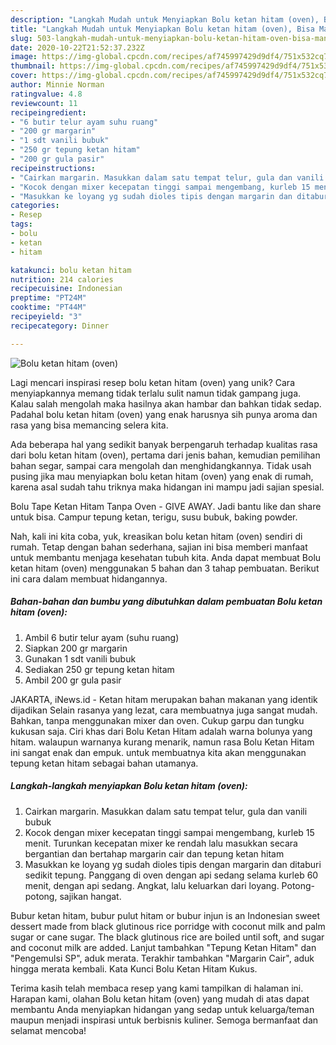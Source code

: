 ```yaml
---
description: "Langkah Mudah untuk Menyiapkan Bolu ketan hitam (oven), Bisa Manjain Lidah"
title: "Langkah Mudah untuk Menyiapkan Bolu ketan hitam (oven), Bisa Manjain Lidah"
slug: 503-langkah-mudah-untuk-menyiapkan-bolu-ketan-hitam-oven-bisa-manjain-lidah
date: 2020-10-22T21:52:37.232Z
image: https://img-global.cpcdn.com/recipes/af745997429d9df4/751x532cq70/bolu-ketan-hitam-oven-foto-resep-utama.jpg
thumbnail: https://img-global.cpcdn.com/recipes/af745997429d9df4/751x532cq70/bolu-ketan-hitam-oven-foto-resep-utama.jpg
cover: https://img-global.cpcdn.com/recipes/af745997429d9df4/751x532cq70/bolu-ketan-hitam-oven-foto-resep-utama.jpg
author: Minnie Norman
ratingvalue: 4.8
reviewcount: 11
recipeingredient:
- "6 butir telur ayam suhu ruang"
- "200 gr margarin"
- "1 sdt vanili bubuk"
- "250 gr tepung ketan hitam"
- "200 gr gula pasir"
recipeinstructions:
- "Cairkan margarin. Masukkan dalam satu tempat telur, gula dan vanili bubuk"
- "Kocok dengan mixer kecepatan tinggi sampai mengembang, kurleb 15 menit. Turunkan kecepatan mixer ke rendah lalu masukkan secara bergantian dan bertahap margarin cair dan tepung ketan hitam"
- "Masukkan ke loyang yg sudah dioles tipis dengan margarin dan ditaburi sedikit tepung. Panggang di oven dengan api sedang selama kurleb 60 menit, dengan api sedang. Angkat, lalu keluarkan dari loyang. Potong-potong, sajikan hangat."
categories:
- Resep
tags:
- bolu
- ketan
- hitam

katakunci: bolu ketan hitam 
nutrition: 214 calories
recipecuisine: Indonesian
preptime: "PT24M"
cooktime: "PT44M"
recipeyield: "3"
recipecategory: Dinner

---
```



![Bolu ketan hitam (oven)](https://img-global.cpcdn.com/recipes/af745997429d9df4/751x532cq70/bolu-ketan-hitam-oven-foto-resep-utama.jpg)

Lagi mencari inspirasi resep bolu ketan hitam (oven) yang unik? Cara menyiapkannya memang tidak terlalu sulit namun tidak gampang juga. Kalau salah mengolah maka hasilnya akan hambar dan bahkan tidak sedap. Padahal bolu ketan hitam (oven) yang enak harusnya sih punya aroma dan rasa yang bisa memancing selera kita.

Ada beberapa hal yang sedikit banyak berpengaruh terhadap kualitas rasa dari bolu ketan hitam (oven), pertama dari jenis bahan, kemudian pemilihan bahan segar, sampai cara mengolah dan menghidangkannya. Tidak usah pusing jika mau menyiapkan bolu ketan hitam (oven) yang enak di rumah, karena asal sudah tahu triknya maka hidangan ini mampu jadi sajian spesial.

Bolu Tape Ketan Hitam Tanpa Oven - GIVE AWAY. Jadi bantu like dan share untuk bisa. Campur tepung ketan, terigu, susu bubuk, baking powder.


Nah, kali ini kita coba, yuk, kreasikan bolu ketan hitam (oven) sendiri di rumah. Tetap dengan bahan sederhana, sajian ini bisa memberi manfaat untuk membantu menjaga kesehatan tubuh kita. Anda dapat membuat Bolu ketan hitam (oven) menggunakan 5 bahan dan 3 tahap pembuatan. Berikut ini cara dalam membuat hidangannya.

<!--inarticleads1-->

##### Bahan-bahan dan bumbu yang dibutuhkan dalam pembuatan Bolu ketan hitam (oven):

1. Ambil 6 butir telur ayam (suhu ruang)
1. Siapkan 200 gr margarin
1. Gunakan 1 sdt vanili bubuk
1. Sediakan 250 gr tepung ketan hitam
1. Ambil 200 gr gula pasir


JAKARTA, iNews.id - Ketan hitam merupakan bahan makanan yang identik dijadikan Selain rasanya yang lezat, cara membuatnya juga sangat mudah. Bahkan, tanpa menggunakan mixer dan oven. Cukup garpu dan tungku kukusan saja. Ciri khas dari Bolu Ketan Hitam adalah warna bolunya yang hitam. walaupun warnanya kurang menarik, namun rasa Bolu Ketan Hitam ini sangat enak dan empuk. untuk membuatnya kita akan menggunakan tepung ketan hitam sebagai bahan utamanya. 

<!--inarticleads2-->

##### Langkah-langkah menyiapkan Bolu ketan hitam (oven):

1. Cairkan margarin. Masukkan dalam satu tempat telur, gula dan vanili bubuk
1. Kocok dengan mixer kecepatan tinggi sampai mengembang, kurleb 15 menit. Turunkan kecepatan mixer ke rendah lalu masukkan secara bergantian dan bertahap margarin cair dan tepung ketan hitam
1. Masukkan ke loyang yg sudah dioles tipis dengan margarin dan ditaburi sedikit tepung. Panggang di oven dengan api sedang selama kurleb 60 menit, dengan api sedang. Angkat, lalu keluarkan dari loyang. Potong-potong, sajikan hangat.


Bubur ketan hitam, bubur pulut hitam or bubur injun is an Indonesian sweet dessert made from black glutinous rice porridge with coconut milk and palm sugar or cane sugar. The black glutinous rice are boiled until soft, and sugar and coconut milk are added. Lanjut tambahkan &#34;Tepung Ketan Hitam&#34; dan &#34;Pengemulsi SP&#34;, aduk merata. Terakhir tambahkan &#34;Margarin Cair&#34;, aduk hingga merata kembali. Kata Kunci Bolu Ketan Hitam Kukus. 

Terima kasih telah membaca resep yang kami tampilkan di halaman ini. Harapan kami, olahan Bolu ketan hitam (oven) yang mudah di atas dapat membantu Anda menyiapkan hidangan yang sedap untuk keluarga/teman maupun menjadi inspirasi untuk berbisnis kuliner. Semoga bermanfaat dan selamat mencoba!
